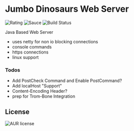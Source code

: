 # Jumbo Dinosaurs Web Server
![Rating](https://img.shields.io/badge/Rating-8%2F10-Green)
![Sauce](https://img.shields.io/badge/100%25-Spaghetti%20Code-orange)
![Build Status](https://img.shields.io/badge/Build-Passing-green)

Java Based Web Server

- uses netty for non io blocking connections
- console commands
- https connections
- linux support

### Todos
- Add PostCheck Command and Enable PostCommand?
- Add localHost "Support"
- Content-Encoding Header?
- prep for Trom-Bone Integration

License
----
![AUR license](https://img.shields.io/badge/License-MIT-blue)
